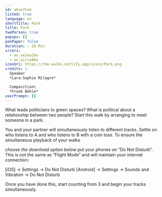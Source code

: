 ```yaml
---
id: ahvo7Cee
listed: true
language: en
shortTitle: Park
title: Park
twoPerson: true
popups: []
penPaper: false
duration: ~ 20 Min
srcUri:
  - en_eeJee2ke
  - en_airie8Ke
iconUri: https://the-walks.netlify.app/icons/Park.png
credits: |-
  Speaker
  *Lara-Sophie Milagro*

  Composition\
  *Frank Böhle*
userPrompt: []
---
```

What leads politicians to green spaces? What is political about a relationship between two people? Start this walk by arranging to meet someone in a park.

You and your partner will simultaneously listen to different tracks. Settle on who listens to A and who listens to B with a coin toss. To ensure the simultaneous playback of your walks

 *choose the download option below*
 put your phones on “Do Not Disturb”. This is not the same as “Flight Mode” and will maintain your internet connection:

\[iOS] → Settings → Do Not Disturb
\[Android] → Settings → Sounds and Vibration → Do Not Disturb

Once you have done this, start counting from 3 and begin your tracks simultaneously.